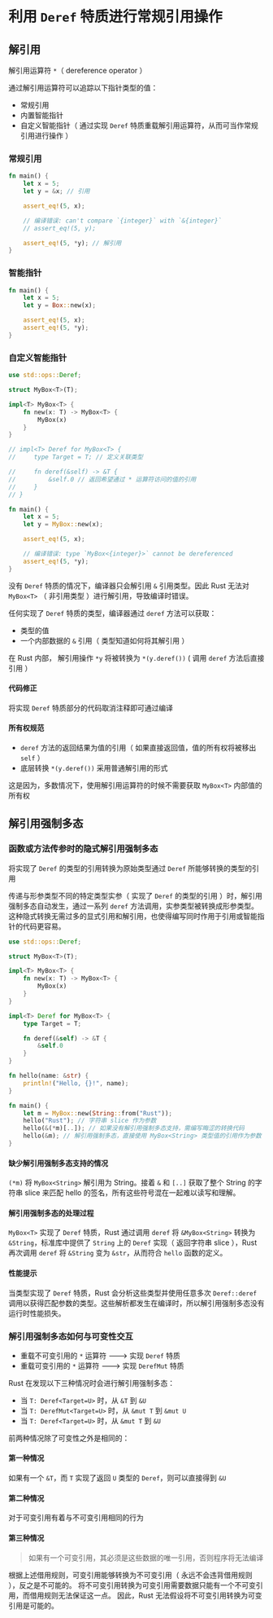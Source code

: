 # 利用 `Deref` 特质进行常规引用操作

## 解引用

解引用运算符 `*`（ dereference operator ）

通过解引用运算符可以追踪以下指针类型的值：

- 常规引用
- 内置智能指针
- 自定义智能指针（ 通过实现 `Deref` 特质重载解引用运算符，从而可当作常规引用进行操作 ）

### 常规引用

```rust
fn main() {
    let x = 5;
    let y = &x; // 引用

    assert_eq!(5, x);

    // 编译错误: can't compare `{integer}` with `&{integer}`
    // assert_eq!(5, y);

    assert_eq!(5, *y); // 解引用
}
```

### 智能指针

```rust
fn main() {
    let x = 5;
    let y = Box::new(x);

    assert_eq!(5, x);
    assert_eq!(5, *y);
}
```

### 自定义智能指针

```rust
use std::ops::Deref;

struct MyBox<T>(T);

impl<T> MyBox<T> {
    fn new(x: T) -> MyBox<T> {
        MyBox(x)
    }
}

// impl<T> Deref for MyBox<T> {
//     type Target = T; // 定义关联类型

//     fn deref(&self) -> &T {
//         &self.0 // 返回希望通过 * 运算符访问的值的引用
//     }
// }

fn main() {
    let x = 5;
    let y = MyBox::new(x);

    assert_eq!(5, x);

    // 编译错误: type `MyBox<{integer}>` cannot be dereferenced
    assert_eq!(5, *y);
}
```

没有 `Deref` 特质的情况下，编译器只会解引用 `&` 引用类型。因此 Rust 无法对 `MyBox<T>` （ 非引用类型 ）进行解引用，导致编译时错误。

任何实现了 `Deref` 特质的类型，编译器通过 `deref` 方法可以获取：

- 类型的值
- 一个内部数据的 `&` 引用（ 类型知道如何将其解引用 ）

在 Rust 内部， 解引用操作 `*y` 将被转换为 `*(y.deref())` ( 调用 `deref` 方法后直接引用 ）

#### 代码修正

将实现 `Deref` 特质部分的代码取消注释即可通过编译

#### 所有权规范

- `deref` 方法的返回结果为值的引用（ 如果直接返回值，值的所有权将被移出 `self` ）
- 底层转换 `*(y.deref())` 采用普通解引用的形式

这是因为，多数情况下，使用解引用运算符的时候不需要获取 `MyBox<T>` 内部值的所有权

## 解引用强制多态

### 函数或方法传参时的隐式解引用强制多态

将实现了 `Deref` 的类型的引用转换为原始类型通过 `Deref` 所能够转换的类型的引用

传递与形参类型不同的特定类型实参（ 实现了 `Deref` 的类型的引用 ）时，解引用强制多态自动发生，通过一系列 `deref` 方法调用，实参类型被转换成形参类型。这种隐式转换无需过多的显式引用和解引用，也使得编写同时作用于引用或智能指针的代码更容易。

```rust
use std::ops::Deref;

struct MyBox<T>(T);

impl<T> MyBox<T> {
    fn new(x: T) -> MyBox<T> {
        MyBox(x)
    }
}

impl<T> Deref for MyBox<T> {
    type Target = T;

    fn deref(&self) -> &T {
        &self.0
    }
}

fn hello(name: &str) {
    println!("Hello, {}!", name);
}

fn main() {
    let m = MyBox::new(String::from("Rust"));
    hello("Rust"); // 字符串 slice 作为参数
    hello(&(*m)[..]); // 如果没有解引用强制多态支持，需编写晦涩的转换代码
    hello(&m); // 解引用强制多态，直接使用 MyBox<String> 类型值的引用作为参数
}
```

#### 缺少解引用强制多态支持的情况

`(*m)` 将 `MyBox<String>` 解引用为 String。接着 `&` 和 `[..]` 获取了整个 String 的字符串 slice 来匹配 hello 的签名，所有这些符号混在一起难以读写和理解。

#### 解引用强制多态的处理过程

`MyBox<T>` 实现了 `Deref` 特质，Rust 通过调用 `deref` 将 `&MyBox<String>` 转换为 `&String`，标准库中提供了 `String` 上的 `Deref` 实现（ 返回字符串 slice ），Rust 再次调用 `deref` 将 `&String` 变为 `&str`，从而符合 `hello` 函数的定义。

#### 性能提示

当类型实现了 `Deref` 特质，Rust 会分析这些类型并使用任意多次 `Deref::deref` 调用以获得匹配参数的类型。这些解析都发生在编译时，所以解引用强制多态没有运行时性能损失。

### 解引用强制多态如何与可变性交互

- 重载不可变引用的 `*` 运算符 ---> 实现 `Deref` 特质
- 重载可变引用的 `*` 运算符 ---> 实现 `DerefMut` 特质

Rust 在发现以下三种情况时会进行解引用强制多态：

- 当 `T: Deref<Target=U>` 时，从 `&T` 到 `&U`
- 当 `T: DerefMut<Target=U>` 时，从 `&mut T` 到 `&mut U`
- 当 `T: Deref<Target=U>` 时，从 `&mut T` 到 `&U`

前两种情况除了可变性之外是相同的：

#### 第一种情况

如果有一个 `&T`，而 `T` 实现了返回 `U` 类型的 `Deref`，则可以直接得到 `&U`

#### 第二种情况

对于可变引用有着与不可变引用相同的行为

#### 第三种情况

> 如果有一个可变引用，其必须是这些数据的唯一引用，否则程序将无法编译

根据上述借用规则，可变引用能够转换为不可变引用（ 永远不会违背借用规则 ），反之是不可能的。
将不可变引用转换为可变引用需要数据只能有一个不可变引用，而借用规则无法保证这一点。
因此，Rust 无法假设将不可变引用转换为可变引用是可能的。
